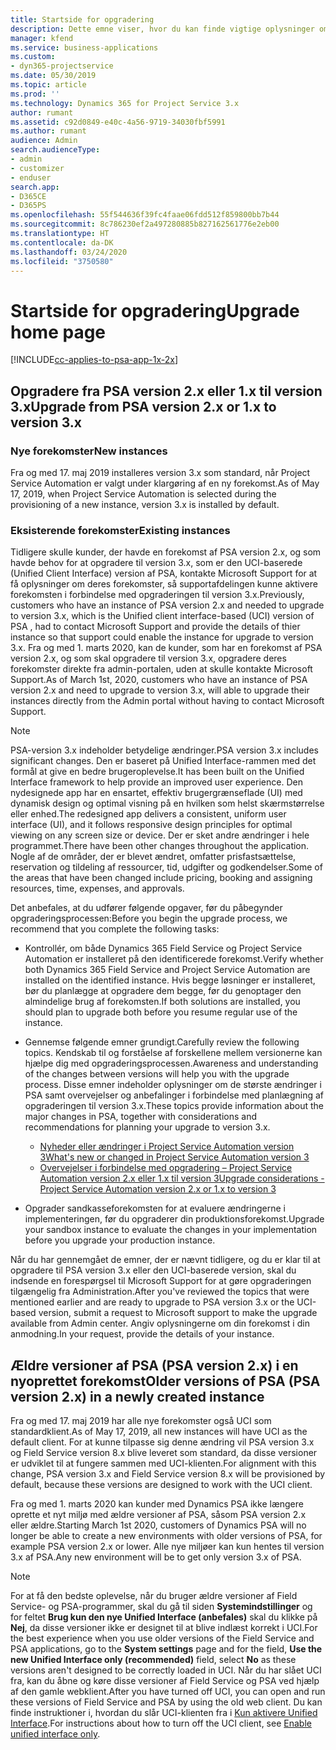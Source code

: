 ```yaml
---
title: Startside for opgradering
description: Dette emne viser, hvor du kan finde vigtige oplysninger om de nye og ændrede funktioner i Dynamics 365 Project Service Automation og processen for opgradering til den nyeste version.
manager: kfend
ms.service: business-applications
ms.custom:
- dyn365-projectservice
ms.date: 05/30/2019
ms.topic: article
ms.prod: ''
ms.technology: Dynamics 365 for Project Service 3.x
author: rumant
ms.assetid: c92d0849-e40c-4a56-9719-34030fbf5991
ms.author: rumant
audience: Admin
search.audienceType:
- admin
- customizer
- enduser
search.app:
- D365CE
- D365PS
ms.openlocfilehash: 55f544636f39fc4faae06fdd512f859800bb7b44
ms.sourcegitcommit: 8c786230ef2a497280885b827162561776e2eb00
ms.translationtype: HT
ms.contentlocale: da-DK
ms.lasthandoff: 03/24/2020
ms.locfileid: "3750580"
---
```

# <a name="upgrade-home-page"></a><span data-ttu-id="3ace8-103">Startside for opgradering</span><span class="sxs-lookup"><span data-stu-id="3ace8-103">Upgrade home page</span></span>

[!INCLUDE[cc-applies-to-psa-app-1x-2x](../includes/cc-applies-to-psa-app-1x-2x.md)]

## <a name="upgrade-from-psa-version-2x-or-1x-to-version-3x"></a><span data-ttu-id="3ace8-104">Opgradere fra PSA version 2.x eller 1.x til version 3.x</span><span class="sxs-lookup"><span data-stu-id="3ace8-104">Upgrade from PSA version 2.x or 1.x to version 3.x</span></span>

### <a name="new-instances"></a><span data-ttu-id="3ace8-105">Nye forekomster</span><span class="sxs-lookup"><span data-stu-id="3ace8-105">New instances</span></span>

<span data-ttu-id="3ace8-106">Fra og med 17. maj 2019 installeres version 3.x som standard, når Project Service Automation er valgt under klargøring af en ny forekomst.</span><span class="sxs-lookup"><span data-stu-id="3ace8-106">As of May 17, 2019, when Project Service Automation is selected during the provisioning of a new instance, version 3.x is installed by default.</span></span>

### <a name="existing-instances"></a><span data-ttu-id="3ace8-107">Eksisterende forekomster</span><span class="sxs-lookup"><span data-stu-id="3ace8-107">Existing instances</span></span>

<span data-ttu-id="3ace8-108">Tidligere skulle kunder, der havde en forekomst af PSA version 2.x, og som havde behov for at opgradere til version 3.x, som er den UCI-baserede (Unified Client Interface) version af PSA, kontakte Microsoft Support for at få oplysninger om deres forekomster, så supportafdelingen kunne aktivere forekomsten i forbindelse med opgraderingen til version 3.x.</span><span class="sxs-lookup"><span data-stu-id="3ace8-108">Previously, customers who have an instance of PSA version 2.x and needed to upgrade to version 3.x, which is the Unified client interface-based (UCI) version of PSA , had to contact Microsoft Support and provide the details of thier instance so that support could enable the instance for upgrade to version 3.x.</span></span> <span data-ttu-id="3ace8-109">Fra og med 1. marts 2020, kan de kunder, som har en forekomst af PSA version 2.x, og som skal opgradere til version 3.x, opgradere deres forekomster direkte fra admin-portalen, uden at skulle kontakte Microsoft Support.</span><span class="sxs-lookup"><span data-stu-id="3ace8-109">As of March 1st, 2020, customers who have an instance of PSA version 2.x and need to upgrade to version 3.x, will able to upgrade their instances directly from the Admin portal without having to contact Microsoft Support.</span></span>  

> [!NOTE]
> <span data-ttu-id="3ace8-110">PSA-version 3.x indeholder betydelige ændringer.</span><span class="sxs-lookup"><span data-stu-id="3ace8-110">PSA version 3.x includes significant changes.</span></span> <span data-ttu-id="3ace8-111">Den er baseret på Unified Interface-rammen med det formål at give en bedre brugeroplevelse.</span><span class="sxs-lookup"><span data-stu-id="3ace8-111">It has been built on the Unified Interface framework to help provide an improved user experience.</span></span> <span data-ttu-id="3ace8-112">Den nydesignede app har en ensartet, effektiv brugergrænseflade (UI) med dynamisk design og optimal visning på en hvilken som helst skærmstørrelse eller enhed.</span><span class="sxs-lookup"><span data-stu-id="3ace8-112">The redesigned app delivers a consistent, uniform user interface (UI), and it follows responsive design principles for optimal viewing on any screen size or device.</span></span> <span data-ttu-id="3ace8-113">Der er sket andre ændringer i hele programmet.</span><span class="sxs-lookup"><span data-stu-id="3ace8-113">There have been other changes throughout the application.</span></span> <span data-ttu-id="3ace8-114">Nogle af de områder, der er blevet ændret, omfatter prisfastsættelse, reservation og tildeling af ressourcer, tid, udgifter og godkendelser.</span><span class="sxs-lookup"><span data-stu-id="3ace8-114">Some of the areas that have been changed include pricing, booking and assigning resources, time, expenses, and approvals.</span></span>

<span data-ttu-id="3ace8-115">Det anbefales, at du udfører følgende opgaver, før du påbegynder opgraderingsprocessen:</span><span class="sxs-lookup"><span data-stu-id="3ace8-115">Before you begin the upgrade process, we recommend that you complete the following tasks:</span></span>

- <span data-ttu-id="3ace8-116">Kontrollér, om både Dynamics 365 Field Service og Project Service Automation er installeret på den identificerede forekomst.</span><span class="sxs-lookup"><span data-stu-id="3ace8-116">Verify whether both Dynamics 365 Field Service and Project Service Automation are installed on the identified instance.</span></span> <span data-ttu-id="3ace8-117">Hvis begge løsninger er installeret, bør du planlægge at opgradere dem begge, før du genoptager den almindelige brug af forekomsten.</span><span class="sxs-lookup"><span data-stu-id="3ace8-117">If both solutions are installed, you should plan to upgrade both before you resume regular use of the instance.</span></span>
- <span data-ttu-id="3ace8-118">Gennemse følgende emner grundigt.</span><span class="sxs-lookup"><span data-stu-id="3ace8-118">Carefully review the following topics.</span></span> <span data-ttu-id="3ace8-119">Kendskab til og forståelse af forskellene mellem versionerne kan hjælpe dig med opgraderingsprocessen.</span><span class="sxs-lookup"><span data-stu-id="3ace8-119">Awareness and understanding of the changes between versions will help you with the upgrade process.</span></span> <span data-ttu-id="3ace8-120">Disse emner indeholder oplysninger om de største ændringer i PSA samt overvejelser og anbefalinger i forbindelse med planlægning af opgraderingen til version 3.x.</span><span class="sxs-lookup"><span data-stu-id="3ace8-120">These topics provide information about the major changes in PSA, together with considerations and recommendations for planning your upgrade to version 3.x.</span></span>

    - [<span data-ttu-id="3ace8-121">Nyheder eller ændringer i Project Service Automation version 3</span><span class="sxs-lookup"><span data-stu-id="3ace8-121">What's new or changed in Project Service Automation version 3</span></span>](whats-new-changed-v3.md)
    - [<span data-ttu-id="3ace8-122">Overvejelser i forbindelse med opgradering – Project Service Automation version 2.x eller 1.x til version 3</span><span class="sxs-lookup"><span data-stu-id="3ace8-122">Upgrade considerations - Project Service Automation version 2.x or 1.x to version 3</span></span>](upgrade-v3.md)

- <span data-ttu-id="3ace8-123">Opgrader sandkasseforekomsten for at evaluere ændringerne i implementeringen, før du opgraderer din produktionsforekomst.</span><span class="sxs-lookup"><span data-stu-id="3ace8-123">Upgrade your sandbox instance to evaluate the changes in your implementation before you upgrade your production instance.</span></span>

<span data-ttu-id="3ace8-124">Når du har gennemgået de emner, der er nævnt tidligere, og du er klar til at opgradere til PSA version 3.x eller den UCI-baserede version, skal du indsende en forespørgsel til Microsoft Support for at gøre opgraderingen tilgængelig fra Administration.</span><span class="sxs-lookup"><span data-stu-id="3ace8-124">After you've reviewed the topics that were mentioned earlier and are ready to upgrade to PSA version 3.x or the UCI-based version, submit a request to Microsoft support to make the upgrade available from Admin center.</span></span> <span data-ttu-id="3ace8-125">Angiv oplysningerne om din forekomst i din anmodning.</span><span class="sxs-lookup"><span data-stu-id="3ace8-125">In your request, provide the details of your instance.</span></span>

## <a name="older-versions-of-psa-psa-version-2x-in-a-newly-created-instance"></a><span data-ttu-id="3ace8-126">Ældre versioner af PSA (PSA version 2.x) i en nyoprettet forekomst</span><span class="sxs-lookup"><span data-stu-id="3ace8-126">Older versions of PSA (PSA version 2.x) in a newly created instance</span></span>

<span data-ttu-id="3ace8-127">Fra og med 17. maj 2019 har alle nye forekomster også UCI som standardklient.</span><span class="sxs-lookup"><span data-stu-id="3ace8-127">As of May 17, 2019, all new instances will have UCI as the default client.</span></span> <span data-ttu-id="3ace8-128">For at kunne tilpasse sig denne ændring vil PSA version 3.x og Field Service version 8.x blive leveret som standard, da disse versioner er udviklet til at fungere sammen med UCI-klienten.</span><span class="sxs-lookup"><span data-stu-id="3ace8-128">For alignment with this change, PSA version 3.x and Field Service version 8.x will be provisioned by default, because these versions are designed to work with the UCI client.</span></span>

<span data-ttu-id="3ace8-129">Fra og med 1. marts 2020 kan kunder med Dynamics PSA ikke længere oprette et nyt miljø med ældre versioner af PSA, såsom PSA version 2.x eller ældre.</span><span class="sxs-lookup"><span data-stu-id="3ace8-129">Starting March 1st 2020, customers of Dynamics PSA will no longer be able to create a new environments with older versions of PSA, for example PSA version 2.x or lower.</span></span> <span data-ttu-id="3ace8-130">Alle nye miljøer kan kun hentes til version 3.x af PSA.</span><span class="sxs-lookup"><span data-stu-id="3ace8-130">Any new environment will be to get only version 3.x of PSA.</span></span>

> [!NOTE]
> <span data-ttu-id="3ace8-131">For at få den bedste oplevelse, når du bruger ældre versioner af Field Service- og PSA-programmer, skal du gå til siden **Systemindstillinger** og for feltet **Brug kun den nye Unified Interface (anbefales)** skal du klikke på **Nej**, da disse versioner ikke er designet til at blive indlæst korrekt i UCI.</span><span class="sxs-lookup"><span data-stu-id="3ace8-131">For the best experience when you use older versions of the Field Service and PSA applications, go to the **System settings** page and for the field, **Use the new Unified Interface only (recommended)** field, select **No** as these versions aren't designed to be correctly loaded in UCI.</span></span> <span data-ttu-id="3ace8-132">Når du har slået UCI fra, kan du åbne og køre disse versioner af Field Service og PSA ved hjælp af den gamle webklient.</span><span class="sxs-lookup"><span data-stu-id="3ace8-132">After you have turned off UCI, you can open and run these versions of Field Service and PSA by using the old web client.</span></span> <span data-ttu-id="3ace8-133">Du kan finde instruktioner i, hvordan du slår UCI-klienten fra i [Kun aktivere Unified Interface](../admin/enable-unified-interface-only.md).</span><span class="sxs-lookup"><span data-stu-id="3ace8-133">For instructions about how to turn off the UCI client, see [Enable unified interface only](../admin/enable-unified-interface-only.md).</span></span>
